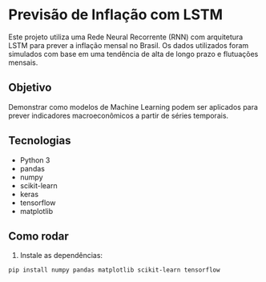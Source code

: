 # Previsão de Inflação com LSTM

Este projeto utiliza uma Rede Neural Recorrente (RNN) com arquitetura LSTM para prever a inflação mensal no Brasil. Os dados utilizados foram simulados com base em uma tendência de alta de longo prazo e flutuações mensais.

## Objetivo
Demonstrar como modelos de Machine Learning podem ser aplicados para prever indicadores macroeconômicos a partir de séries temporais.

## Tecnologias
- Python 3
- pandas
- numpy
- scikit-learn
- keras
- tensorflow
- matplotlib

## Como rodar
1. Instale as dependências:
```bash
pip install numpy pandas matplotlib scikit-learn tensorflow

